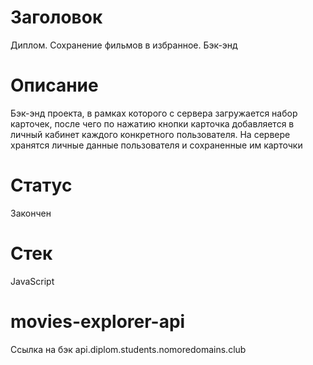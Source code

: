 # Заголовок
Диплом. Сохранение фильмов в избранное. Бэк-энд

# Описание
Бэк-энд проекта, в рамках которого с сервера загружается набор карточек, после чего по нажатию кнопки карточка добавляется в личный кабинет каждого конкретного пользователя. На сервере хранятся личные данные пользователя и сохраненные им карточки

# Статус
Закончен

# Стек
JavaScript

# movies-explorer-api
Ссылка на бэк api.diplom.students.nomoredomains.club
